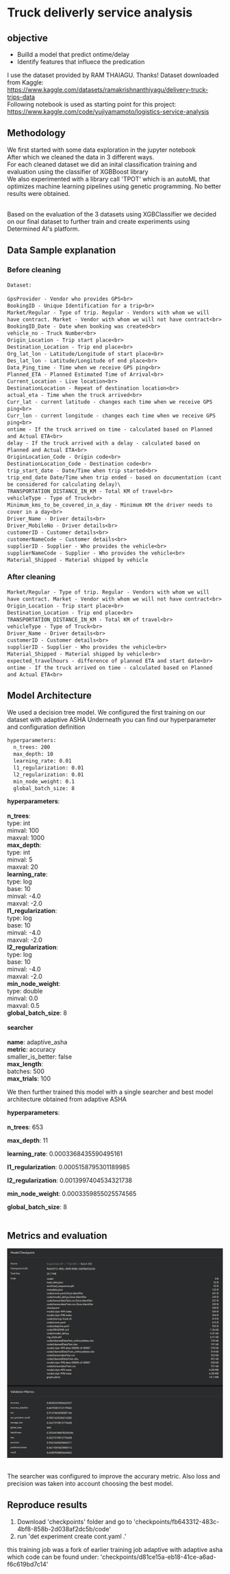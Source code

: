 # Truck deliverly service analysis
## objective
* Builld a model that predict ontime/delay
* Identify features that influece the predication


I use the dataset provided by RAM THAIAGU. Thanks!
Dataset downloaded from Kaggle: https://www.kaggle.com/datasets/ramakrishnanthiyagu/delivery-truck-trips-data <br>
Following notebook is used as starting point for this project: https://www.kaggle.com/code/yujiyamamoto/logistics-service-analysis

## Methodology

We first started with some data exploration in the jupyter notebook<br>
After which we cleaned the data in 3 different ways.<br>
For each cleaned dataset we did an inital classification training and evaluation using the classifier of XGBBoost library <br>
We also experimented with a library call 'TPOT' which is an autoML that optimizes machine learning pipelines using genetic programming. No better results were obtained. <br> <br>

Based on the evaluation of the 3 datasets using XGBClassifier we decided on our final dataset to further train and create experiments using Determined AI's platform. <br>

## Data Sample explanation

### Before cleaning
```code
Dataset:

GpsProvider - Vendor who provides GPS<br>
BookingID - Unique Identification for a trip<br>
Market/Regular - Type of trip. Regular - Vendors with whom we will have contract. Market - Vendor with whom we will not have contract<br>
BookingID_Date - Date when booking was created<br>
vehicle_no - Truck Number<br>
Origin_Location - Trip start place<br>
Destination_Location - Trip end place<br>
Org_lat_lon - Latitude/Longitude of start place<br>
Des_lat_lon - Latitude/Longitude of end place<br>
Data_Ping_time - Time when we receive GPS ping<br>
Planned_ETA - Planned Estimated Time of Arrival<br>
Current_Location - Live location<br>
DestinationLocation - Repeat of destination location<br>
actual_eta - Time when the truck arrived<br>
Curr_lat - current latitude - changes each time when we receive GPS ping<br>
Curr_lon - current longitude - changes each time when we receive GPS ping<br>
ontime - If the truck arrived on time - calculated based on Planned and Actual ETA<br>
delay - If the truck arrived with a delay - calculated based on Planned and Actual ETA<br>
OriginLocation_Code - Origin code<br>
DestinationLocation_Code - Destination code<br>
trip_start_date - Date/Time when trip started<br>
trip_end_date Date/Time when trip ended - based on documentation (cant be considered for calculating delay)\
TRANSPORTATION_DISTANCE_IN_KM - Total KM of travel<br>
vehicleType - Type of Truck<br>
Minimum_kms_to_be_covered_in_a_day - Minimum KM the driver needs to cover in a day<br>
Driver_Name - Driver details<br>
Driver_MobileNo - Driver details<br>
customerID - Customer details<br>
customerNameCode - Customer details<br>
supplierID - Supplier - Who provides the vehicle<br>
supplierNameCode - Supplier - Who provides the vehicle<br>
Material_Shipped - Material shipped by vehicle
```

### After cleaning

```code
Market/Regular - Type of trip. Regular - Vendors with whom we will have contract. Market - Vendor with whom we will not have contract<br>
Origin_Location - Trip start place<br>
Destination_Location - Trip end place<br>
TRANSPORTATION_DISTANCE_IN_KM - Total KM of travel<br>
vehicleType - Type of Truck<br>
Driver_Name - Driver details<br>
customerID - Customer details<br>
supplierID - Supplier - Who provides the vehicle<br>
Material_Shipped - Material shipped by vehicle<br>
expected_travelhours - difference of planned ETA and start date<br>
ontime - If the truck arrived on time - calculated based on Planned and Actual ETA<br>
```

## Model Architecture

We used a decision tree model. 
We configured the first training on our dataset with adaptive ASHA
Underneath you can find our hyperparameter and configuration definition

```code
hyperparameters:
  n_trees: 200
  max_depth: 10
  learning_rate: 0.01
  l1_regularization: 0.01
  l2_regularization: 0.01
  min_node_weight: 0.1
  global_batch_size: 8
```
**hyperparameters**:<br><br>
  **n_trees**:<br>
    type: int<br>
    minval: 100<br>
    maxval: 1000<br>
  **max_depth**:<br>
    type: int<br>
    minval: 5<br>
    maxval: 20<br>
  **learning_rate**:<br>
    type: log<br>
    base: 10<br>
    minval: -4.0<br>
    maxval: -2.0<br>
  **l1_regularization**:<br>
    type: log<br>
    base: 10<br>
    minval: -4.0<br>
    maxval: -2.0<br>
  **l2_regularization**:<br>
    type: log<br>
    base: 10<br>
    minval: -4.0<br>
    maxval: -2.0<br>
  **min_node_weight**:<br>
    type: double<br>
    minval: 0.0<br>
    maxval: 0.5<br>
  **global_batch_size**: 8<br><br>
**searcher** <br><br>
  **name**: adaptive_asha<br>
  **metric**: accuracy<br>
  smaller_is_better: false<br>
  **max_length**:<br>
    batches: 500<br>
  **max_trials**: 100<br>
  
  We then further trained this model with a single searcher and best model architecture obtained from adaptive ASHA

**hyperparameters**:<br><br>
  **n_trees**: 653<br>

  **max_depth**: 11<br>

  **learning_rate**: 0.0003368435590495161<br>

  **l1_regularization**: 0.0005158795301189985<br>

  **l2_regularization**: 0.0013997404534321738<br>

  **min_node_weight**: 0.0003359855025574565<br>

  **global_batch_size**: 8<br><br> 
  
## Metrics and evaluation
  
  ![screenshot of best metrics](metrics.png "screenshot of best metrics")
  
<br> The searcher was configured to improve the accurary metric. Also loss and precision was taken into account choosing the best model.

## Reproduce results

1. Download 'checkpoints' folder and go to 'checkpoints/fb643312-483c-4bf8-858b-2d038af2dc5b/code'
2. run 'det experiment create cont.yaml .'

this training job was a fork of earlier training job adaptive with adaptive asha which code can be found under: 'checkpoints/d81ce15a-eb18-41ce-a6ad-f6c619bd7c14'
